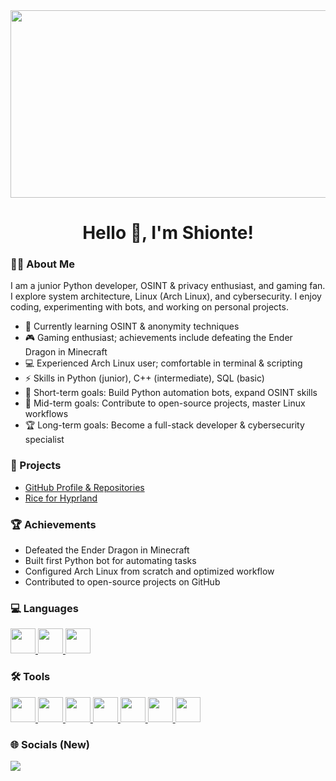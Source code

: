 <div align="center">
  <img height="300" width="600" src="https://media.tenor.com/N1f9ExVqg8oAAAAd/gojo-satoru.gif" />
</div>

###

<h1 align="center">Hello 👋, I'm Shionte!</h1>

###

<h3 align="left">👨‍💻 About Me</h3>

I am a junior Python developer, OSINT & privacy enthusiast, and gaming fan. I explore system architecture, Linux (Arch Linux), and cybersecurity. I enjoy coding, experimenting with bots, and working on personal projects.

- 🔭 Currently learning OSINT & anonymity techniques  
- 🎮 Gaming enthusiast; achievements include defeating the Ender Dragon in Minecraft  
- 💻 Experienced Arch Linux user; comfortable in terminal & scripting  
- ⚡ Skills in Python (junior), C++ (intermediate), SQL (basic)  
- 🎯 Short-term goals: Build Python automation bots, expand OSINT skills  
- 🏅 Mid-term goals: Contribute to open-source projects, master Linux workflows  
- 🏆 Long-term goals: Become a full-stack developer & cybersecurity specialist  

###

<h3 align="left">📂 Projects</h3>

- [GitHub Profile & Repositories](https://github.com/Shionte)  
- [Rice for Hyprland](https://github.com/shionte/SBHyprland/)  

###

<h3 align="left">🏆 Achievements</h3>

- Defeated the Ender Dragon in Minecraft  
- Built first Python bot for automating tasks  
- Configured Arch Linux from scratch and optimized workflow  
- Contributed to open-source projects on GitHub  

###

<h3 align="left">💻 Languages</h3>
<a href="https://www.python.org/" target="_blank">
  <img src="https://cdn.jsdelivr.net/gh/devicons/devicon/icons/python/python-original.svg" height="40" />
</a>
<a href="https://isocpp.org/" target="_blank">
  <img src="https://cdn.jsdelivr.net/gh/devicons/devicon/icons/cplusplus/cplusplus-original.svg" height="40" />
</a>
<a href="https://www.sqlite.org/index.html" target="_blank">
  <img src="https://cdn.jsdelivr.net/gh/devicons/devicon/icons/sqlite/sqlite-original.svg" height="40" />
</a>

###

<h3 align="left">🛠 Tools</h3>
<a href="https://www.archlinux.org/" target="_blank">
  <img src="https://cdn.jsdelivr.net/gh/devicons/devicon/icons/linux/linux-original.svg" height="40" />
</a>
<a href="https://git-scm.com/" target="_blank">
  <img src="https://cdn.jsdelivr.net/gh/devicons/devicon/icons/git/git-original.svg" height="40" />
</a>
<a href="https://github.com/" target="_blank">
  <img src="https://cdn.jsdelivr.net/gh/devicons/devicon/icons/github/github-original.svg" height="40" />
</a>
<a href="https://www.vim.org/" target="_blank">
  <img src="https://cdn.jsdelivr.net/gh/devicons/devicon/icons/vim/vim-original.svg" height="40" />
</a>
<a href="https://www.jetbrains.com/pycharm/" target="_blank">
  <img src="https://cdn.jsdelivr.net/gh/devicons/devicon/icons/pycharm/pycharm-original.svg" height="40" />
</a>
<a href="https://www.docker.com/" target="_blank">
  <img src="https://cdn.jsdelivr.net/gh/devicons/devicon/icons/docker/docker-original.svg" height="40" />
</a>
<a href="https://code.visualstudio.com/" target="_blank">
  <img src="https://cdn.jsdelivr.net/gh/devicons/devicon/icons/vscode/vscode-original.svg" height="40" />
</a>

###

<h3 align="left">🌐 Socials (New)</h3>
<a href="t.me/TailsUser" target="_blank">
  <img src="https://cdn.jsdelivr.net/gh/devicons/devicon/icons/telegram/telegram-original.svg" heig
